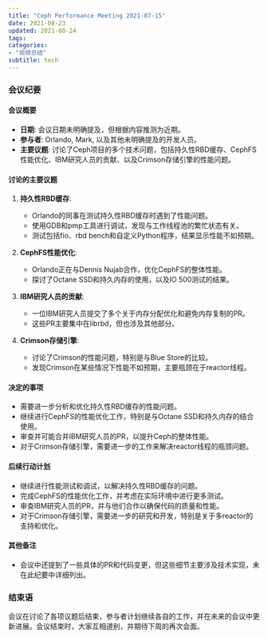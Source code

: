 ```yaml
---
title: "Ceph Performance Meeting 2021-07-15"
date: 2021-08-23
updated: 2021-08-24
tags:
categories:
- "视频总结"
subtitle: tech
---
```



### 会议纪要

#### 会议概要
- **日期**: 会议日期未明确提及，但根据内容推测为近期。
- **参与者**: Orlando, Mark, 以及其他未明确提及的开发人员。
- **主要议题**: 讨论了Ceph项目的多个技术问题，包括持久性RBD缓存、CephFS性能优化、IBM研究人员的贡献、以及Crimson存储引擎的性能问题。

#### 讨论的主要议题
1. **持久性RBD缓存**:
   - Orlando的同事在测试持久性RBD缓存时遇到了性能问题。
   - 使用GDB和pmp工具进行调试，发现与工作线程池的繁忙状态有关。
   - 测试包括fio、rbd bench和自定义Python程序，结果显示性能不如预期。

2. **CephFS性能优化**:
   - Orlando正在与Dennis Nujab合作，优化CephFS的整体性能。
   - 探讨了Octane SSD和持久内存的使用，以及IO 500测试的结果。

3. **IBM研究人员的贡献**:
   - 一位IBM研究人员提交了多个关于内存分配优化和避免内存复制的PR。
   - 这些PR主要集中在librbd，但也涉及其他部分。

4. **Crimson存储引擎**:
   - 讨论了Crimson的性能问题，特别是与Blue Store的比较。
   - 发现Crimson在某些情况下性能不如预期，主要瓶颈在于reactor线程。

#### 决定的事项
- 需要进一步分析和优化持久性RBD缓存的性能问题。
- 继续进行CephFS的性能优化工作，特别是与Octane SSD和持久内存的结合使用。
- 审查并可能合并IBM研究人员的PR，以提升Ceph的整体性能。
- 对于Crimson存储引擎，需要进一步的工作来解决reactor线程的瓶颈问题。

#### 后续行动计划
- 继续进行性能测试和调试，以解决持久性RBD缓存的问题。
- 完成CephFS的性能优化工作，并考虑在实际环境中进行更多测试。
- 审查IBM研究人员的PR，并与他们合作以确保代码的质量和性能。
- 对于Crimson存储引擎，需要进一步的研究和开发，特别是关于多reactor的支持和优化。

#### 其他备注
- 会议中还提到了一些具体的PR和代码变更，但这些细节主要涉及技术实现，未在此纪要中详细列出。

### 结束语
会议在讨论了各项议题后结束，参与者计划继续各自的工作，并在未来的会议中更新进展。会议结束时，大家互相道别，并期待下周的再次会面。